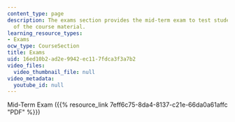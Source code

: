 ```yaml
---
content_type: page
description: The exams section provides the mid-term exam to test student's understanding
  of the course material.
learning_resource_types:
- Exams
ocw_type: CourseSection
title: Exams
uid: 16ed10b2-ad2e-9942-ec11-7fdca3f3a7b2
video_files:
  video_thumbnail_file: null
video_metadata:
  youtube_id: null
---
```


Mid-Term Exam ({{% resource_link 7eff6c75-8da4-8137-c21e-66da0a61affc "PDF" %}})